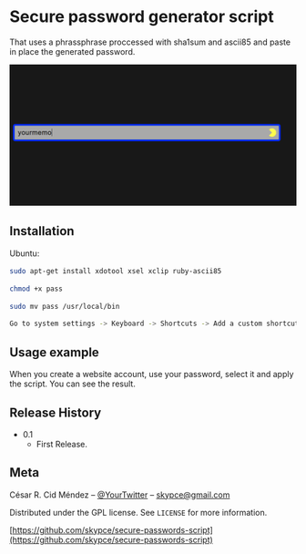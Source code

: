 # Secure password generator script
 

That uses a phrassphrase proccessed with sha1sum and ascii85 and paste in place the generated password.

![](header.gif)

## Installation

Ubuntu:

```sh
sudo apt-get install xdotool xsel xclip ruby-ascii85
```
```sh
chmod +x pass
```
```sh
sudo mv pass /usr/local/bin
```
```sh
Go to system settings -> Keyboard -> Shortcuts -> Add a custom shortcut and assign a key to it.
```
## Usage example

When you create a website account, use your password, select it and apply the script. You can see the result.

## Release History

* 0.1
    * First Release.

## Meta

César R. Cid Méndez – [@YourTwitter](https://twitter.com/skypce) – skypce@gmail.com

Distributed under the GPL license. See ``LICENSE`` for more information.

[https://github.com/skypce/secure-passwords-script](https://github.com/skypce/secure-passwords-script)

